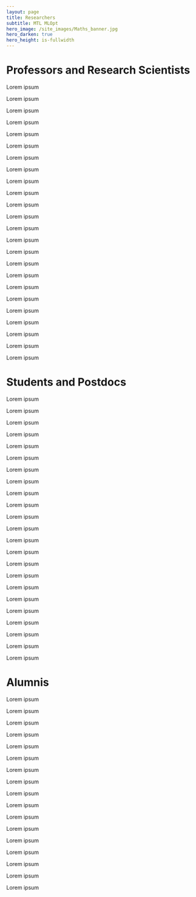 ```yaml
---
layout: page
title: Researchers
subtitle: MTL MLOpt
hero_image: /site_images/Maths_banner.jpg
hero_darken: true
hero_height: is-fullwidth
---
```





# Professors and Research Scientists #

Lorem ipsum

Lorem ipsum

Lorem ipsum

Lorem ipsum

Lorem ipsum

Lorem ipsum

Lorem ipsum

Lorem ipsum

Lorem ipsum

Lorem ipsum

Lorem ipsum

Lorem ipsum

Lorem ipsum

Lorem ipsum

Lorem ipsum

Lorem ipsum

Lorem ipsum

Lorem ipsum

Lorem ipsum

Lorem ipsum

Lorem ipsum

Lorem ipsum

Lorem ipsum

Lorem ipsum



# Students and Postdocs #

Lorem ipsum

Lorem ipsum

Lorem ipsum

Lorem ipsum

Lorem ipsum

Lorem ipsum

Lorem ipsum

Lorem ipsum

Lorem ipsum

Lorem ipsum

Lorem ipsum

Lorem ipsum

Lorem ipsum

Lorem ipsum

Lorem ipsum

Lorem ipsum

Lorem ipsum

Lorem ipsum

Lorem ipsum

Lorem ipsum

Lorem ipsum

Lorem ipsum

Lorem ipsum




# Alumnis #

Lorem ipsum

Lorem ipsum

Lorem ipsum

Lorem ipsum

Lorem ipsum

Lorem ipsum

Lorem ipsum

Lorem ipsum

Lorem ipsum

Lorem ipsum

Lorem ipsum

Lorem ipsum

Lorem ipsum

Lorem ipsum

Lorem ipsum

Lorem ipsum

Lorem ipsum



